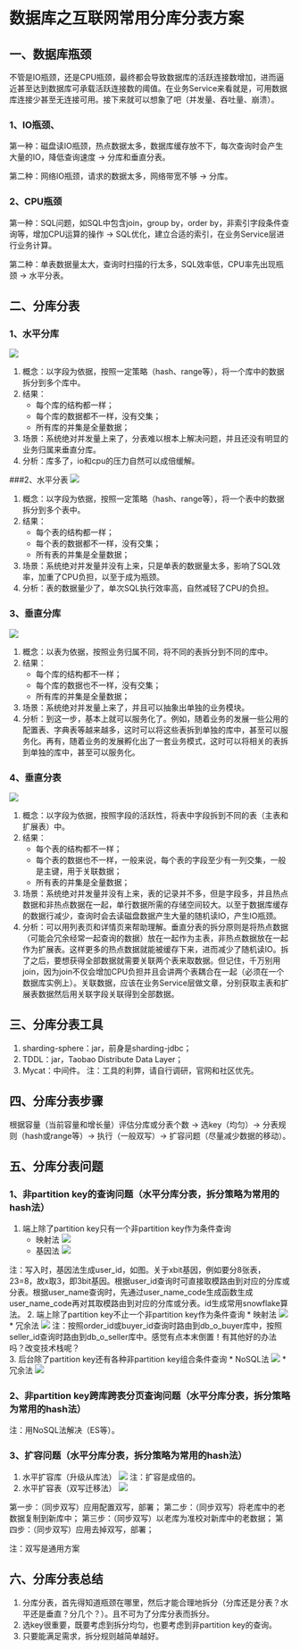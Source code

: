 # 数据库之互联网常用分库分表方案

## 一、数据库瓶颈

不管是IO瓶颈，还是CPU瓶颈，最终都会导致数据库的活跃连接数增加，进而逼近甚至达到数据库可承载活跃连接数的阈值。在业务Service来看就是，可用数据库连接少甚至无连接可用。接下来就可以想象了吧（并发量、吞吐量、崩溃）。

### 1、IO瓶颈、

第一种：磁盘读IO瓶颈，热点数据太多，数据库缓存放不下，每次查询时会产生大量的IO，降低查询速度 -> 分库和垂直分表。

第二种：网络IO瓶颈，请求的数据太多，网络带宽不够 -> 分库。

### 2、CPU瓶颈

第一种：SQL问题，如SQL中包含join，group by，order by，非索引字段条件查询等，增加CPU运算的操作 -> SQL优化，建立合适的索引，在业务Service层进行业务计算。

第二种：单表数据量太大，查询时扫描的行太多，SQL效率低，CPU率先出现瓶颈 -> 水平分表。

## 二、分库分表

### 1、水平分库
![](../img/data_split/data_split.png)

1. 概念：以字段为依据，按照一定策略（hash、range等），将一个库中的数据拆分到多个库中。
2. 结果：
    * 每个库的结构都一样；
    * 每个库的数据都不一样，没有交集；
    * 所有库的并集是全量数据；
3. 场景：系统绝对并发量上来了，分表难以根本上解决问题，并且还没有明显的业务归属来垂直分库。
4. 分析：库多了，io和cpu的压力自然可以成倍缓解。

###2、水平分表
![](../img/data_split/data_split1.png)

1. 概念：以字段为依据，按照一定策略（hash、range等），将一个表中的数据拆分到多个表中。
2. 结果：
    * 每个表的结构都一样；
    * 每个表的数据都不一样，没有交集；
    * 所有表的并集是全量数据；
3. 场景：系统绝对并发量并没有上来，只是单表的数据量太多，影响了SQL效率，加重了CPU负担，以至于成为瓶颈。
4. 分析：表的数据量少了，单次SQL执行效率高，自然减轻了CPU的负担。

### 3、垂直分库
![](../img/data_split/data_split2.png)

1. 概念：以表为依据，按照业务归属不同，将不同的表拆分到不同的库中。
2. 结果：
    * 每个库的结构都不一样；
    * 每个库的数据也不一样，没有交集；
    * 所有库的并集是全量数据；
3. 场景：系统绝对并发量上来了，并且可以抽象出单独的业务模块。
4. 分析：到这一步，基本上就可以服务化了。例如，随着业务的发展一些公用的配置表、字典表等越来越多，这时可以将这些表拆到单独的库中，甚至可以服务化。再有，随着业务的发展孵化出了一套业务模式，这时可以将相关的表拆到单独的库中，甚至可以服务化。

### 4、垂直分表
![](../img/data_split/data_split3.png)

1. 概念：以字段为依据，按照字段的活跃性，将表中字段拆到不同的表（主表和扩展表）中。
2. 结果：
    * 每个表的结构都不一样；
    * 每个表的数据也不一样，一般来说，每个表的字段至少有一列交集，一般是主键，用于关联数据；
    * 所有表的并集是全量数据；
3. 场景：系统绝对并发量并没有上来，表的记录并不多，但是字段多，并且热点数据和非热点数据在一起，单行数据所需的存储空间较大。以至于数据库缓存的数据行减少，查询时会去读磁盘数据产生大量的随机读IO，产生IO瓶颈。
4. 分析：可以用列表页和详情页来帮助理解。垂直分表的拆分原则是将热点数据（可能会冗余经常一起查询的数据）放在一起作为主表，非热点数据放在一起作为扩展表。这样更多的热点数据就能被缓存下来，进而减少了随机读IO。拆了之后，要想获得全部数据就需要关联两个表来取数据。但记住，千万别用join，因为join不仅会增加CPU负担并且会讲两个表耦合在一起（必须在一个数据库实例上）。关联数据，应该在业务Service层做文章，分别获取主表和扩展表数据然后用关联字段关联得到全部数据。

## 三、分库分表工具

1. sharding-sphere：jar，前身是sharding-jdbc；
2. TDDL：jar，Taobao Distribute Data Layer；
4. Mycat：中间件。
注：工具的利弊，请自行调研，官网和社区优先。

## 四、分库分表步骤

根据容量（当前容量和增长量）评估分库或分表个数 -> 选key（均匀）-> 分表规则（hash或range等）-> 执行（一般双写）-> 扩容问题（尽量减少数据的移动）。

## 五、分库分表问题

### 1、非partition key的查询问题（水平分库分表，拆分策略为常用的hash法）

1. 端上除了partition key只有一个非partition key作为条件查询
    * 映射法
    ![](../img/data_split/data_split4.png)    
    * 基因法
    ![](../img/data_split/data_split5.png)    

注：写入时，基因法生成user_id，如图。关于xbit基因，例如要分8张表，23=8，故x取3，即3bit基因。根据user_id查询时可直接取模路由到对应的分库或分表。根据user_name查询时，先通过user_name_code生成函数生成user_name_code再对其取模路由到对应的分库或分表。id生成常用snowflake算法。
2. 端上除了partition key不止一个非partition key作为条件查询
    * 映射法
    ![](../img/data_split/data_split6.png) 
    * 冗余法
    ![](../img/data_split/data_split7.png) 
注：按照order_id或buyer_id查询时路由到db_o_buyer库中，按照seller_id查询时路由到db_o_seller库中。感觉有点本末倒置！有其他好的办法吗？改变技术栈呢？    
3. 后台除了partition key还有各种非partition key组合条件查询
    * NoSQL法
    ![](../img/data_split/data_split8.png) 
    * 冗余法
    ![](../img/data_split/data_split9.png) 

### 2、非partition key跨库跨表分页查询问题（水平分库分表，拆分策略为常用的hash法）

注：用NoSQL法解决（ES等）。

### 3、扩容问题（水平分库分表，拆分策略为常用的hash法）

1. 水平扩容库（升级从库法）
![](../img/data_split/data_split10.png)
注：扩容是成倍的。
2. 水平扩容表（双写迁移法）
![](../img/data_split/data_split11.png)

第一步：（同步双写）应用配置双写，部署；
第二步：（同步双写）将老库中的老数据复制到新库中；
第三步：（同步双写）以老库为准校对新库中的老数据；
第四步：（同步双写）应用去掉双写，部署；

注：双写是通用方案

## 六、分库分表总结

1. 分库分表，首先得知道瓶颈在哪里，然后才能合理地拆分（分库还是分表？水平还是垂直？分几个？）。且不可为了分库分表而拆分。
2. 选key很重要，既要考虑到拆分均匀，也要考虑到非partition key的查询。
3. 只要能满足需求，拆分规则越简单越好。    